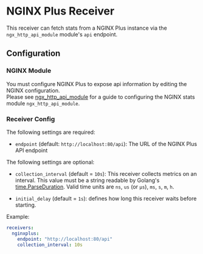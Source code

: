 # NGINX Plus Receiver

This receiver can fetch stats from a NGINX Plus instance via the `ngx_http_api_module` module's `api` endpoint.

## Configuration

### NGINX Module

You must configure NGINX Plus to expose api information by editing the NGINX configuration.  
Please see [ngx_http_api_module](https://nginx.org/en/docs/http/ngx_http_api_module.html) for a guide to configuring the NGINX stats module `ngx_http_api_module`.

### Receiver Config

The following settings are required:

- `endpoint` (default: `http://localhost:80/api`): The URL of the NGINX Plus API endpoint

The following settings are optional:

- `collection_interval` (default = `10s`): This receiver collects metrics on an interval. This value must be a string readable by Golang's [time.ParseDuration](https://pkg.go.dev/time#ParseDuration). Valid time units are `ns`, `us` (or `µs`), `ms`, `s`, `m`, `h`.

- `initial_delay` (default = `1s`): defines how long this receiver waits before starting.

Example:

```yaml
receivers:
  nginxplus:
    endpoint: "http://localhost:80/api"
    collection_interval: 10s
```
